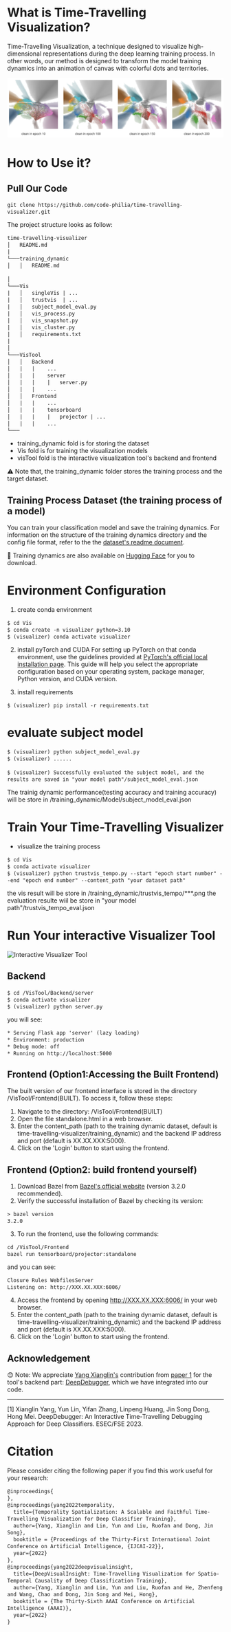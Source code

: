 # What is Time-Travelling Visualization?
Time-Travelling Visualization, a technique designed to visualize high-dimensional representations during the deep learning training process. In other words, our method is designed to transform the model training dynamics into an animation of canvas with colorful dots and territories.


![ The results of our visualization technique for the image classifier training process from epoch10 to epoch200](image.png)
# How to Use it?

## Pull Our Code
```
git clone https://github.com/code-philia/time-travelling-visualizer.git
```

The project structure looks as follow:
```
time-travelling-visualizer
│   README.md
|
└───training_dynamic
│   │   README.md
    
│   
└───Vis
|   │   singleVis | ...
|   │   trustvis  | ...
|   │   subject_model_eval.py
|   │   vis_process.py 
|   │   vis_snapshot.py 
|   │   vis_cluster.py
|   │   requirements.txt
|   
│   
└───VisTool
│   │   Backend
│   |   |    ...
│   |   |    server
│   |   |    |   server.py
│   |   |    ...
│   │   Frontend
│   |   |    ...
│   |   |    tensorboard
│   |   |    |   projector | ...
│   |   |    ...
└───
```

- training_dynamic fold is for storing the dataset
- Vis fold is for training the visualization models
- visTool fold is the interactive visualization tool's backend and frontend

⚠️ Note that, the training_dynamic folder stores the training process and the target dataset. 


## Training Process Dataset (the training process of a model)


You can train your classification model and save the training dynamics. For information on the structure of the training dynamics directory and the config file format, refer to the the [dataset's readme document](./training_dynamic/README.md).

🍃 Training dynamics are also available on [Hugging Face](https://huggingface.co/datasets/yvonne1123/training_dynamic) for you to download. 


# Environment Configuration
1. create conda environment
```
$ cd Vis
$ conda create -n visualizer python=3.10
$ (visualizer) conda activate visualizer
```

2. install pyTorch and CUDA
For setting up PyTorch on that conda environment, use the guidelines provided at [PyTorch's official local installation page](https://pytorch.org/get-started/locally/). This guide will help you select the appropriate configuration based on your operating system, package manager, Python version, and CUDA version.

3. install requirements
```
$ (visualizer) pip install -r requirements.txt
```

# evaluate subject model
```
$ (visualizer) python subject_model_eval.py
$ (visualizer) ......

$ (visualizer) Successfully evaluated the subject model, and the results are saved in "your model path"/subject_model_eval.json
```

The trainig dynamic performance(testing accuracy and training accuracy) will be store in /training_dynamic/Model/subject_model_eval.json

# Train Your Time-Travelling Visualizer
- visualize the training process
```
$ cd Vis
$ conda activate visualizer
$ (visualizer) python trustvis_tempo.py --start "epoch start number" --end "epoch end number" --content_path "your dataset path"
```
the vis result will be store in /training_dynamic/trustvis_tempo/***.png
the evaluation resulte wiil be store in "your model path"/trustvis_tempo_eval.json

<!-- - visualization without prediction sementics
```
$ cd Vis
$ conda activate visualizer
$ (visualizer) python vis_snapshot.py--start "epoch start number" --end "epoch end number" --content_path "your dataset path"
``` -->
# Run Your interactive Visualizer Tool
![Interactive Visualizer Tool](screenshot.png)
## Backend
```
$ cd /VisTool/Backend/server
$ conda activate visualizer
$ (visualizer) python server.py
```
you will see: 
```
* Serving Flask app 'server' (lazy loading)
* Environment: production
* Debug mode: off
* Running on http://localhost:5000
```

## Frontend (Option1:Accessing the Built Frontend)
The built version of our frontend interface is stored in the directory /VisTool/Frontend(BUILT). To access it, follow these steps:
1. Navigate to the directory: /VisTool/Frontend(BUILT)
2. Open the file standalone.html in a web browser.
3. Enter the content_path (path to the training dynamic dataset, default is time-travelling-visualizer/training_dynamic) and the backend IP address and port (default is XX.XX.XXX:5000).
4. Click on the 'Login' button to start using the frontend.


## Frontend (Option2: build frontend yourself)

1. Download Bazel from [Bazel's official website](https://bazel.build/install) (version 3.2.0 recommended).
2. Verify the successful installation of Bazel by checking its version:
```
> bazel version
3.2.0
```
3. To run the frontend, use the following commands:
```
cd /VisTool/Frontend
bazel run tensorboard/projector:standalone
```
and you can see:
```
Closure Rules WebfilesServer
Listening on: http://XXX.XX.XXX:6006/
```
4. Access the frontend by opening http://XXX.XX.XXX:6006/ in your web browser.
5. Enter the content_path (path to the training dynamic dataset, default is time-travelling-visualizer/training_dynamic) and the backend IP address and port (default is XX.XX.XXX:5000).
6. Click on the 'Login' button to start using the frontend.

## Acknowledgement
😊 Note: We appreciate [Yang Xianglin's](https://github.com/xianglinyang) contribution from [paper 1](#paper1-ref) for the tool's backend part: [DeepDebugger](https://github.com/xianglinyang/DeepDebugger), which we have integrated into our code.

---

<a name="paper1-ref"></a>[1] Xianglin Yang, Yun Lin, Yifan Zhang, Linpeng Huang, Jin Song Dong, Hong Mei. DeepDebugger: An Interactive Time-Travelling Debugging Approach for Deep Classifiers. ESEC/FSE 2023.

# Citation
Please consider  citing the following paper if you find this work useful for your research:
```
@inproceedings{
},
@inproceedings{yang2022temporality,
  title={Temporality Spatialization: A Scalable and Faithful Time-Travelling Visualization for Deep Classifier Training},
  author={Yang, Xianglin and Lin, Yun and Liu, Ruofan and Dong, Jin Song},
  booktitle = {Proceedings of the Thirty-First International Joint Conference on Artificial Intelligence, {IJCAI-22}},
  year={2022}
},
@inproceedings{yang2022deepvisualinsight,
  title={DeepVisualInsight: Time-Travelling Visualization for Spatio-Temporal Causality of Deep Classification Training},
  author={Yang, Xianglin and Lin, Yun and Liu, Ruofan and He, Zhenfeng and Wang, Chao and Dong, Jin Song and Mei, Hong},
  booktitle = {The Thirty-Sixth AAAI Conference on Artificial Intelligence (AAAI)},
  year={2022}
}
```
